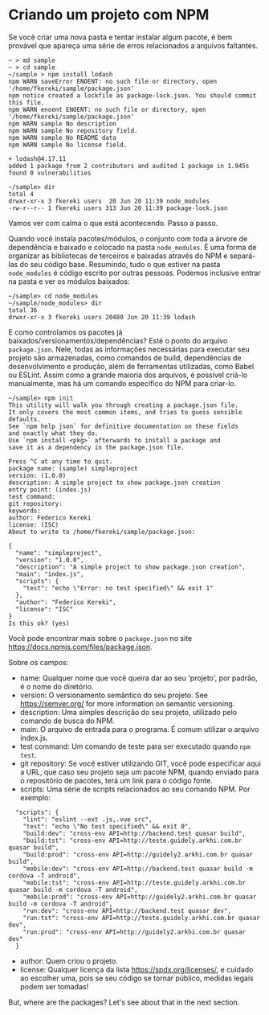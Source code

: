 # Criando um projeto com NPM

Se você criar uma nova pasta e tentar instalar algum pacote, é bem provável que apareça uma série de erros relacionados a arquivos faltantes.

```
~ > md sample
~ > cd sample
~/sample > npm install lodash 
npm WARN saveError ENOENT: no such file or directory, open '/home/fkereki/sample/package.json' 
npm notice created a lockfile as package-lock.json. You should commit this file. 
npm WARN enoent ENOENT: no such file or directory, open '/home/fkereki/sample/package.json' 
npm WARN sample No description 
npm WARN sample No repository field. 
npm WARN sample No README data 
npm WARN sample No license field. 
 
+ lodash@4.17.11
added 1 package from 2 contributors and audited 1 package in 1.945s 
found 0 vulnerabilities

~/sample> dir 
total 4 
drwxr-xr-x 3 fkereki users  20 Jun 20 11:39 node_modules 
-rw-r--r-- 1 fkereki users 313 Jun 20 11:39 package-lock.json
```

Vamos ver com calma o que está acontecendo. Passo a passo.

Quando você instala pacotes/módulos, o conjunto com toda a árvore de dependência e baixado e colocado na pasta `node_modules`. É uma forma de organizar as bibliotecas de terceiros e baixadas através do NPM e separá-las do seu código base. Resumindo, tudo o que estiver na pasta `node_modules` é código escrito por outras pessoas. Podemos inclusive entrar na pasta e ver os módulos baixados:

```
~/sample> cd node_modules
~/sample/node_modules> dir 
total 36 
drwxr-xr-x 3 fkereki users 20480 Jun 20 11:39 lodash
```

E como controlamos os pacotes já baixados/versionamentos/dependências? Esté o ponto do arquivo `package.json`. Nele, todas as informações necessárias para executar seu projeto são armazenadas, como comandos de build, dependências de desenvolvimento e produção, além de ferramentas utilizadas, como Babel ou ESLint. Assim como a grande maioria dos arquivos, é possível criá-lo manualmente, mas há um comando específico do NPM para criar-lo.

```
~/sample> npm init
This utility will walk you through creating a package.json file.
It only covers the most common items, and tries to guess sensible defaults.
See `npm help json` for definitive documentation on these fields
and exactly what they do.
Use `npm install <pkg>` afterwards to install a package and
save it as a dependency in the package.json file.

Press ^C at any time to quit.
package name: (sample) simpleproject
version: (1.0.0) 
description: A simple project to show package.json creation
entry point: (index.js) 
test command: 
git repository: 
keywords: 
author: Federico Kereki
license: (ISC) 
About to write to /home/fkereki/sample/package.json:

{
  "name": "simpleproject",
  "version": "1.0.0",
  "description": "A simple project to show package.json creation",
  "main": "index.js",
  "scripts": {
    "test": "echo \"Error: no test specified\" && exit 1"
  },
  "author": "Federico Kereki",
  "license": "ISC"
}
Is this ok? (yes)
```



Você pode encontrar mais sobre o `package.json` no site https://docs.npmjs.com/files/package.json. 

Sobre os campos: 

- name: Qualquer nome que você queira dar ao seu 'projeto', por padrão, é o nome do diretório.
- version: O versionamento semântico do seu projeto. See https://semver.org/ for more information on semantic versioning.
- description: Uma simples descrição do seu projeto, utilizado pelo comando de busca do NPM.
- main: O arquivo de entrada para o programa. É comum utilizar o arquivo index.js.
- test command: Um comando de teste para ser executado quando `npm test`.
- git repository: Se você estiver utilizando GIT, você pode especificar aqui a URL, que caso seu projeto seja um pacote NPM, quando enviado para o repositório de pacotes, terá um link para o código fonte.
- scripts: Uma série de scripts relacionados ao seu comando NPM. Por exemplo:

```
  "scripts": {
    "lint": "eslint --ext .js,.vue src",
    "test": "echo \"No test specified\" && exit 0",
    "build:dev": "cross-env API=http://backend.test quasar build",
    "build:tst": "cross-env API=http://teste.guidely.arkhi.com.br quasar build",
    "build:prod": "cross-env API=http://guidely2.arkhi.com.br quasar build",
    "mobile:dev": "cross-env API=http://backend.test quasar build -m cordova -T android",
    "mobile:tst": "cross-env API=http://teste.guidely.arkhi.com.br quasar build -m cordova -T android",
    "mobile:prod": "cross-env API=http://guidely2.arkhi.com.br quasar build -m cordova -T android",
    "run:dev": "cross-env API=http://backend.test quasar dev",
    "run:tst": "cross-env API=http://teste.guidely.arkhi.com.br quasar dev",
    "run:prod": "cross-env API=http://guidely2.arkhi.com.br quasar dev"
  }
```



- author: Quem criou o projeto.
- license: Qualquer licença da lista https://spdx.org/licenses/, e cuidado ao escolher uma, pois se seu código se tornar público, medidas legais podem ser tomadas!

But, where are the packages? Let's see about that in the next section.
